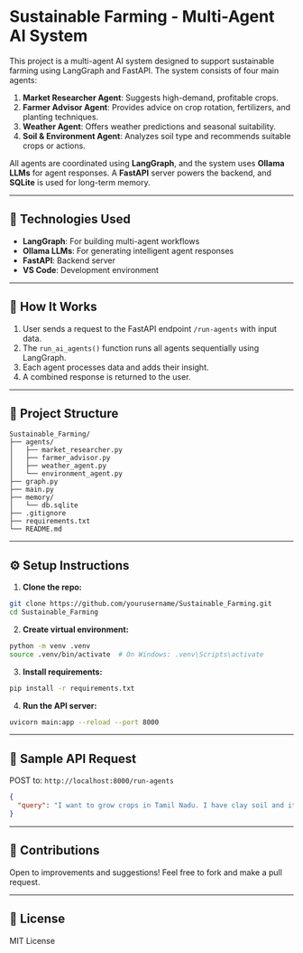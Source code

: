 # Sustainable Farming - Multi-Agent AI System

This project is a multi-agent AI system designed to support sustainable farming using LangGraph and FastAPI. The system consists of four main agents:

1. **Market Researcher Agent**: Suggests high-demand, profitable crops.
2. **Farmer Advisor Agent**: Provides advice on crop rotation, fertilizers, and planting techniques.
3. **Weather Agent**: Offers weather predictions and seasonal suitability.
4. **Soil & Environment Agent**: Analyzes soil type and recommends suitable crops or actions.

All agents are coordinated using **LangGraph**, and the system uses **Ollama LLMs** for agent responses. A **FastAPI** server powers the backend, and **SQLite** is used for long-term memory.

---

## 🔧 Technologies Used

- **LangGraph**: For building multi-agent workflows
- **Ollama LLMs**: For generating intelligent agent responses
- **FastAPI**: Backend server
- **VS Code**: Development environment

---

## 🚀 How It Works

1. User sends a request to the FastAPI endpoint `/run-agents` with input data.
2. The `run_ai_agents()` function runs all agents sequentially using LangGraph.
3. Each agent processes data and adds their insight.
4. A combined response is returned to the user.

---

## 📁 Project Structure

```
Sustainable_Farming/
├── agents/
│   ├── market_researcher.py
│   ├── farmer_advisor.py
│   ├── weather_agent.py
│   └── environment_agent.py
├── graph.py
├── main.py
├── memory/
│   └── db.sqlite
├── .gitignore
├── requirements.txt
└── README.md
```

---

## ⚙️ Setup Instructions

1. **Clone the repo:**
```bash
git clone https://github.com/yourusername/Sustainable_Farming.git
cd Sustainable_Farming
```

2. **Create virtual environment:**
```bash
python -m venv .venv
source .venv/bin/activate  # On Windows: .venv\Scripts\activate
```

3. **Install requirements:**
```bash
pip install -r requirements.txt
```

4. **Run the API server:**
```bash
uvicorn main:app --reload --port 8000
```

---

## 🧪 Sample API Request

POST to: `http://localhost:8000/run-agents`

```json
{
  "query": "I want to grow crops in Tamil Nadu. I have clay soil and it's May."
}
```

---

## 🙌 Contributions

Open to improvements and suggestions! Feel free to fork and make a pull request.

---

## 📜 License

MIT License
